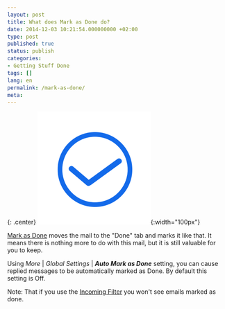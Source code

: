 ```yaml
---
layout: post
title: What does Mark as Done do?
date: 2014-12-03 10:21:54.000000000 +02:00
type: post
published: true
status: publish
categories:
- Getting Stuff Done
tags: []
lang: en
permalink: /mark-as-done/
meta:
---
```


{: .center}
![Action Done](/assets/ic_action_done.png){:width="100px"}

[Mark as Done](/mark-an-email-as-done/) moves the mail to the "Done" tab and marks it like that. It means there is nothing more to do with this mail, but it is still valuable for you to keep.

Using *More* \| *Global Settings* \| ***Auto Mark as Done*** setting, you can cause replied messages to be automatically marked as Done. By default this setting is Off.

Note: That if you use the [Incoming Filter](/top-bar-left-triangle-menu/) you won't see emails marked as done.
